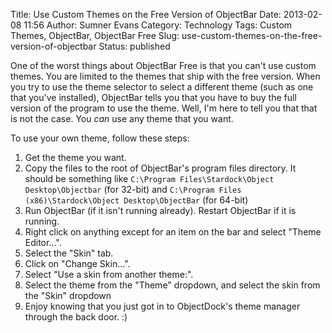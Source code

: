 Title: Use Custom Themes on the Free Version of ObjectBar
Date: 2013-02-08 11:56
Author: Sumner Evans
Category: Technology
Tags: Custom Themes, ObjectBar, ObjectBar Free
Slug: use-custom-themes-on-the-free-version-of-objectbar
Status: published

One of the worst things about ObjectBar Free is that you can't use custom
themes. You are limited to the themes that ship with the free version. When you
try to use the theme selector to select a different theme (such as one that
you've installed), ObjectBar tells you that you have to buy the full version of
the program to use the theme. Well, I'm here to tell you that that is not the
case.  You *can* use any theme that you want.

To use your own theme, follow these steps:

1.  Get the theme you want.
2.  Copy the files to the root of ObjectBar's program files directory.  It
    should be something like
    `C:\Program Files\Stardock\Object Desktop\Objectbar` (for 32-bit) and
    `C:\Program Files (x86)\Stardock\Object Desktop\ObjectBar` (for 64-bit)
3.  Run ObjectBar (if it isn't running already). Restart ObjectBar if it
    is running.
4.  Right click on anything except for an item on the bar and select "Theme
    Editor...".
5.  Select the "Skin" tab.
6.  Click on "Change Skin...".
7.  Select "Use a skin from another theme:".
8.  Select the theme from the "Theme" dropdown, and select the skin from
    the "Skin" dropdown
9.  Enjoy knowing that you just got in to ObjectDock's theme manager through the
    back door. :)

